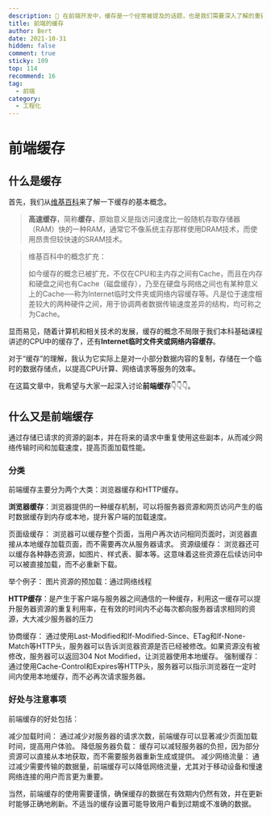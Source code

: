 ```yaml
---
description: 💁 在前端开发中，缓存是一个经常被提及的话题，也是我们需要深入了解的重要概念。本文将聚焦于前端缓存，探讨其原理和优化策略。
title: 前端的缓存
author: Bert
date: 2021-10-31
hidden: false
comment: true
sticky: 109
top: 114
recommend: 16
tag:
  - 前端
category:
  - 工程化
---
```



# 前端缓存

## 什么是缓存

首先，我们从[维基百科](https://zh.wikipedia.org/wiki/%E7%BC%93%E5%AD%98)来了解一下缓存的基本概念。

> **高速缓存**，简称**缓存**，原始意义是指访问速度比一般随机存取存储器（RAM）快的一种RAM，通常它不像系统主存那样使用DRAM技术，而使用昂贵但较快速的SRAM技术。

> 维基百科中的概念扩充：
> 
> 如今缓存的概念已被扩充，不仅在CPU和主内存之间有Cache，而且在内存和硬盘之间也有Cache（磁盘缓存），乃至在硬盘与网络之间也有某种意义上的Cache──称为Internet临时文件夹或网络内容缓存等。凡是位于速度相差较大的两种硬件之间，用于协调两者数据传输速度差异的结构，均可称之为Cache。

显而易见，随着计算机和相关技术的发展，缓存的概念不局限于我们本科基础课程讲述的CPU中的缓存了，还有**Internet临时文件夹或网络内容缓存**。

对于“缓存”的理解，我认为它实际上是对一小部分数据内容的复制，存储在一个临时的数据存储点，以提高CPU计算、网络请求等服务的效率。

在这篇文章中，我希望与大家一起深入讨论**前端缓存**👇👇👇。

## 什么又是前端缓存

通过存储已请求的资源的副本，并在将来的请求中重复使用这些副本，从而减少网络传输时间和加载速度，提高页面加载性能。

### 分类
前端缓存主要分为两个大类：浏览器缓存和HTTP缓存。


**浏览器缓存**：浏览器提供的一种缓存机制，可以将服务器资源和网页访问产生的临时数据缓存到内存或本地，提升客户端的加载速度。

页面级缓存： 浏览器可以缓存整个页面，当用户再次访问相同页面时，浏览器直接从本地缓存加载页面，而不需要再次从服务器请求。
资源级缓存： 浏览器还可以缓存各种静态资源，如图片、样式表、脚本等。这意味着这些资源在后续访问中可以被直接加载，而不必重新下载。

举个例子：
图片资源的预加载：通过网络线程

**HTTP缓存**：是产生于客户端与服务器之间通信的一种缓存，利用这一缓存可以提升服务器资源的重复利用率，在有效的时间内不必每次都向服务器请求相同的资源，大大减少服务器的压力

协商缓存： 通过使用Last-Modified和If-Modified-Since、ETag和If-None-Match等HTTP头，服务器可以告诉浏览器资源是否已经被修改。如果资源没有被修改，服务器可以返回304 Not Modified，让浏览器使用本地缓存。
强制缓存： 通过使用Cache-Control和Expires等HTTP头，服务器可以指示浏览器在一定时间内使用本地缓存，而不必再次请求服务器。

### 好处与注意事项

前端缓存的好处包括：

减少加载时间： 通过减少对服务器的请求次数，前端缓存可以显著减少页面加载时间，提高用户体验。
降低服务器负载： 缓存可以减轻服务器的负担，因为部分资源可以直接从本地获取，而不需要服务器重新生成或提供。
减少网络流量： 通过减少需要传输的数据量，前端缓存可以降低网络流量，尤其对于移动设备和慢速网络连接的用户而言更为重要。


当然，前端缓存的使用需要谨慎，确保缓存的数据在有效期内仍然有效，并在更新时能够正确地刷新。不适当的缓存设置可能导致用户看到过期或不准确的数据。





